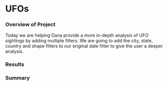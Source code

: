 # UFOs

### Overview of Project
Today we are helping Dana provide a more in-depth analysis of UFO sightings by adding multiple filters. We are going to add the city, state, country and shape filters to our original date filter to give the user a deeper analysis. 

### Results


### Summary 
